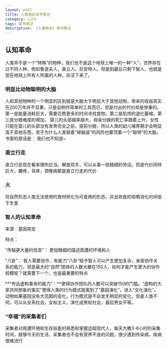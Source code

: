 ```yaml
---
layout: post
title: 人类简史读书笔记
category: Life
tags: 读书笔记
description: 《人类简史》读书笔记
---
```


## 认知革命

人类并不是一个“特殊”的物种，我们也不是这个地球上唯一的一种“人”，世界存在过不同人种，例如鲁道夫人，直立人，尼安特人。但是到最后只剩下智人，也就是现在地球上所有人所属的人种，存活下来了。

### 明显比动物聪明的大脑

人和其他物种的一个明显的区别就是大脑大于明显大于其他动物，带来的收益其实在200万年并不显著，只是会制作简单的工具而已，但是付出的代价却是惨重的。第一是能量消耗巨大，需要花费更多的时间寻找食物，第二是肌肉的退化萎缩，第三是分娩难度的增加， 婴儿的头部越来越大，母亲分娩的死亡率跟着上升，女性只能在婴儿的头部没有发育完全之前，提前分娩，所以人类的幼儿哺育期才会明显高于其他东西，至于为什么人类冒着“掉脑袋”的风险也要顶着一个“聪明”的大脑，书里的原话是： 我们也不知道~

### 直立行走

直立行走现在看来理所应当，解放双手，可以从事一些精细的劳动，但是代价同样巨大，腰疼，背疼，颈椎病都是直立行走的代价

### 火

将自然形态人类无法使用的食材转化为可食用的形态，并且熟食的咀嚼消化时间低于生食

### 智人的认知革命

来源：基因突变

特点：

“传输更大量的信息”： 更加精细的描述周遭的环境和人

“八卦”： 智人需要协作，有能力“八卦”赋予智人可以产生更加复杂，亲密协作关系的能力，但是最大的“自然”团体的人数大概在150人，如何才能产生更大的协作规模呢？就需要下一个，也是最重要的特点

**“传达虚构事务的能力”：**使得协作团队的人数可以突破150的门槛。“虚构的大家共同想象的事实”使得人类的行为模式脱离到了“基因演化”，进入“文化演化”。动物如果基因没有大范围的变化，行为模式是不会发生明显的变化，但是人类不同，可以从女系社会，女权主义，演化成男权社会，最后男女平等。

### “幸福”的采集者们

采集者对周遭环境和生存技能的熟悉和掌握远超现代人，每天大概3-6小时的采集时间，就够今天的生活，采集者也不会有营养不良的问题，很少遇到传染病，疾病很难流行

